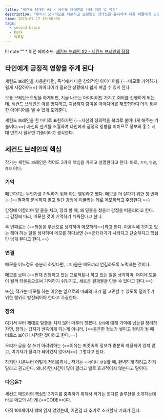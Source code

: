 ```yaml
---
title: "세컨드 브레인 #3 - 세컨드 브레인의 사용 이점 및 핵심"
description: "우리가 궁극적으로 차분하고 오랫동안 창의성을 유지하여 다른 이들에게 긍정적 영향을 끼치게 된다."
time: 2023-07-17 15:50:00
tags:
  - second brain
  - book
  - 독후감
---
```


!!! note ""
    * 이전 에피소드: [세컨드 브레인 #2 - 세컨드 브레인의 장점](/fromitive-diary/diary/2023-07-16-book)

## 타인에게 긍정적 영향을 주게 된다

세컨드 브레인을 사용한다면, 즉석에서 나온 창의적인 아이디어를 {==메모로 기억하기 쉽게 저장하여==} 아이디어가 필요한 상황에서 쉽게 꺼낼 수 있게 된다.

보통 브레인스토밍을 하게되면, 지금 나오는 아이디어만 가지고 회의를 진행하게 되는데, 세컨드 브레인은 이를 방지하고, 지금까지 쌓여온 아이디어를 재조합하여 더욱 풍부한 아이디어를 낼 수 있게 도와준다.

세컨드 브레인을 한 마디로 표현하자면 {==자신의 창의력을 복리로 불어나게 해주는 기술이다.==} 자신의 한계를 초월하여 타인에게 긍정적 영향을 미치므로 정보의 홍수 시대 반드시 필요한 기술이라고 생각한다.

## 세컨드 브레인의 핵심

작가는 세컨드 브레인은 적어도 3가지 핵심을 가지고 설명한다고 한다. 바로, `기억`, `연결`, `창의` 이다.

### 기억

메모하기는 무언가를 기억하기 위해 하는 행위라고 했다. 메모를 더 잘하기 위한 첫 번째는 {==철저히 분석하지 말고 일단 감정에 이끌리는 데로 메모하라고 주장한다.==}

감정에 이끌리며 밑 줄을 치고, 정리 할 때, 왜 밑줄을 쳤을까 감정을 떠올리라고 한다. 그 감정에 따라, 메모한 것이 기억하기 쉬워진다고 한다.

두 번째로는 {==행동을 우선으로 생각하며 메모하라==}라고 한다. 마음속에 가지고 있는 해야 하는 일을 생각하며 메모를 하다보면 {==군더더기가 사라지고 단순해지고 핵심만 남게 된다고 한다.==}

### 연결

메모를 어느정도 충분히 하였다면, 그다음은 메모끼리 연결하도록 노력하는 것이다.

메모를 보며 {==현재 진행하고 있는 프로젝트나 하고 있는 일을 생각하며, 어디에 도움이 될까 되물음으로써 기억하기 쉬워지고, 새로운 결과물을 만들 수 있다고 한다.==}

또한, 작가는 메모를 하는 이유는 앞으로의 미래의 내가 덜 고민할 수 있도록 덜어주기 위한 행위로 발전되어야 한다고 주장한다.

### 창의

여기서 부터 제대로 밑줄을 치지 않아 마무리 짓겠다. `창의`에 대해 기억에 남는걸 정리하자면, 창의는 갑자기 번뜩이게 되는게 아니라, {==충분한 정보가 쌓이고 정리가 될 때 비로소 보이기 시작한 것이라고 한다.==}

우리가 글을 잘 쓰기 어려워하는 {==이유는 머릿속의 정보가 충분히 저장되어 있지 않고, 여기저기 정리가 되어있지 않아서==} 그렇다고 한다. 

하지만 처음부터 어떻게 정리를하나.. 작가는 `기억`이나 `연결`할 때, 완벽하게 하려고 하지 말라고 권고한다. 왜냐하면 시간이 많이 걸리고 별로 효과적이지 않는다고 말이다.


### 다음은?

세컨드 메모리의 핵심인 3가지를 충족하기 위해서 작가는 또다른 솔루션을 소개하는데 바로 메모의 4단게 {==CODE==}다.

아직 100페이지 밖에 읽지 않았는데, 어떤걸 더 추가로 소개할지 기대가 된다.


